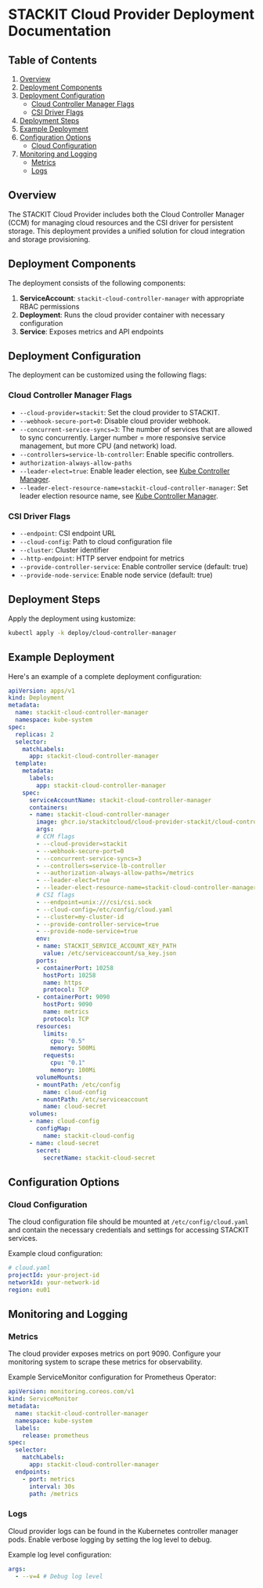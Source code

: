 # STACKIT Cloud Provider Deployment Documentation

## Table of Contents

1. [Overview](#overview)
2. [Deployment Components](#deployment-components)
3. [Deployment Configuration](#deployment-configuration)
   - [Cloud Controller Manager Flags](#cloud-controller-manager-flags)
   - [CSI Driver Flags](#csi-driver-flags)
4. [Deployment Steps](#deployment-steps)
5. [Example Deployment](#example-deployment)
6. [Configuration Options](#configuration-options)
   - [Cloud Configuration](#cloud-configuration)
7. [Monitoring and Logging](#monitoring-and-logging)
   - [Metrics](#metrics)
   - [Logs](#logs)

## Overview

The STACKIT Cloud Provider includes both the Cloud Controller Manager (CCM) for managing cloud resources and the CSI driver for persistent storage. This deployment provides a unified solution for cloud integration and storage provisioning.

## Deployment Components

The deployment consists of the following components:

1. **ServiceAccount**: `stackit-cloud-controller-manager` with appropriate RBAC permissions
2. **Deployment**: Runs the cloud provider container with necessary configuration
3. **Service**: Exposes metrics and API endpoints

## Deployment Configuration

The deployment can be customized using the following flags:

### Cloud Controller Manager Flags

- `--cloud-provider=stackit`: Set the cloud provider to STACKIT.
- `--webhook-secure-port=0`: Disable cloud provider webhook.
- `--concurrent-service-syncs=3`: The number of services that are allowed to sync concurrently. Larger number = more responsive service management, but more CPU (and network) load.
- `--controllers=service-lb-controller`: Enable specific controllers.
- `authorization-always-allow-paths`
- `--leader-elect=true`: Enable leader election, see [Kube Controller Manager](https://kubernetes.io/docs/reference/command-line-tools-reference/kube-controller-manager/).
- `--leader-elect-resource-name=stackit-cloud-controller-manager`: Set leader election resource name, see [Kube Controller Manager](https://kubernetes.io/docs/reference/command-line-tools-reference/kube-controller-manager/).

### CSI Driver Flags

- `--endpoint`: CSI endpoint URL
- `--cloud-config`: Path to cloud configuration file
- `--cluster`: Cluster identifier
- `--http-endpoint`: HTTP server endpoint for metrics
- `--provide-controller-service`: Enable controller service (default: true)
- `--provide-node-service`: Enable node service (default: true)

## Deployment Steps

Apply the deployment using kustomize:

```bash
kubectl apply -k deploy/cloud-controller-manager
```

## Example Deployment

Here's an example of a complete deployment configuration:

```YAML
apiVersion: apps/v1
kind: Deployment
metadata:
  name: stackit-cloud-controller-manager
  namespace: kube-system
spec:
  replicas: 2
  selector:
    matchLabels:
      app: stackit-cloud-controller-manager
  template:
    metadata:
      labels:
        app: stackit-cloud-controller-manager
    spec:
      serviceAccountName: stackit-cloud-controller-manager
      containers:
      - name: stackit-cloud-controller-manager
        image: ghcr.io/stackitcloud/cloud-provider-stackit/cloud-controller-manager:release-v1.33
        args:
        # CCM flags
        - --cloud-provider=stackit
        - --webhook-secure-port=0
        - --concurrent-service-syncs=3
        - --controllers=service-lb-controller
        - --authorization-always-allow-paths=/metrics
        - --leader-elect=true
        - --leader-elect-resource-name=stackit-cloud-controller-manager
        # CSI flags
        - --endpoint=unix:///csi/csi.sock
        - --cloud-config=/etc/config/cloud.yaml
        - --cluster=my-cluster-id
        - --provide-controller-service=true
        - --provide-node-service=true
        env:
        - name: STACKIT_SERVICE_ACCOUNT_KEY_PATH
          value: /etc/serviceaccount/sa_key.json
        ports:
        - containerPort: 10258
          hostPort: 10258
          name: https
          protocol: TCP
        - containerPort: 9090
          hostPort: 9090
          name: metrics
          protocol: TCP
        resources:
          limits:
            cpu: "0.5"
            memory: 500Mi
          requests:
            cpu: "0.1"
            memory: 100Mi
        volumeMounts:
        - mountPath: /etc/config
          name: cloud-config
        - mountPath: /etc/serviceaccount
          name: cloud-secret
      volumes:
      - name: cloud-config
        configMap:
          name: stackit-cloud-config
      - name: cloud-secret
        secret:
          secretName: stackit-cloud-secret
```

## Configuration Options

### Cloud Configuration

The cloud configuration file should be mounted at `/etc/config/cloud.yaml` and contain the necessary credentials and settings for accessing STACKIT services.

Example cloud configuration:

```yaml
# cloud.yaml
projectId: your-project-id
networkId: your-network-id
region: eu01
```

## Monitoring and Logging

### Metrics

The cloud provider exposes metrics on port 9090. Configure your monitoring system to scrape these metrics for observability.

Example ServiceMonitor configuration for Prometheus Operator:

```yaml
apiVersion: monitoring.coreos.com/v1
kind: ServiceMonitor
metadata:
  name: stackit-cloud-controller-manager
  namespace: kube-system
  labels:
    release: prometheus
spec:
  selector:
    matchLabels:
      app: stackit-cloud-controller-manager
  endpoints:
    - port: metrics
      interval: 30s
      path: /metrics
```

### Logs

Cloud provider logs can be found in the Kubernetes controller manager pods. Enable verbose logging by setting the log level to debug.

Example log level configuration:

```yaml
args:
  - --v=4 # Debug log level
```

